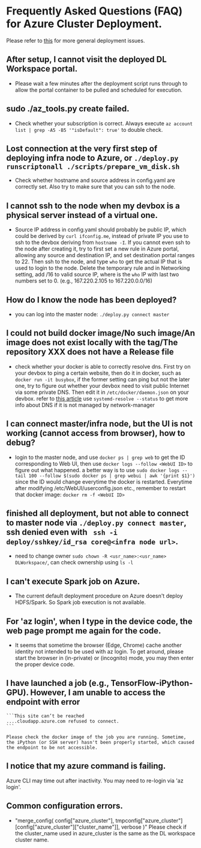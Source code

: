 # Frequently Asked Questions (FAQ) for Azure Cluster Deployment. 

Please refer to [this](../knownissues/Readme.md) for more general deployment issues. 

## After setup, I cannot visit the deployed DL Workspace portal. 

* Please wait a few minutes after the deployment script runs through to allow the portal container to be pulled and scheduled for execution. 

## sudo ./az_tools.py create failed.

* Check whether your subscription is correct. Always execute ```az account list | grep -A5 -B5 '"isDefault": true'``` to double check.

## Lost connection at the very first step of deploying infra node to Azure, or ```./deploy.py runscriptonall ./scripts/prepare_vm_disk.sh```

* Check whether hostname and source address in config.yaml are correctly set. Also try to make sure that you can ssh to the node.

## I cannot ssh to the node when my devbox is a physical server instead of a virtual one.

* Source IP address in config.yaml should probably be public IP, which could be derived by ```curl ifconfig.me```, instead of private IP you use to ssh to the devbox deriving from ```hostname -I```. If you cannot even ssh to the node after creating it, try to first set a new rule in Azure portal, allowing any source and destination IP, and set destination portal ranges to 22. Then ssh to the node, and type ```who``` to get the actual IP that is used to login to the node. Delete the temporary rule and in Networking setting, add <broaden IP>/16 to valid source IP, where <broaden IP> is the ```who``` IP with last two numbers set to 0. (e.g., 167.220.2.105 to 167.220.0.0/16)

## How do I know the node has been deployed?

* you can log into the master node: ```./deploy.py connect master```

## I could not build docker image/No such image/An image does not exist locally with the tag/The repository XXX does not have a Release file

* check whether your docker is able to correctly resolve dns. First try on your devbox to ping a certain website, then do it in docker, such as `docker run -it busybox`,
	if the former setting can ping but not the later one, try to figure out whether your devbox need to visit public Internet via some private DNS. Then edit it in `/etc/docker/daemon.json` on your devbox. refer to [this article](https://medium.com/@faithfulanere/solved-docker-build-could-not-resolve-archive-ubuntu-com-apt-get-fails-to-install-anything-9ea4dfdcdcf2)
	use `systemd-resolve --status` to get more info about DNS if it is not managed by network-manager

## I can connect master/infra node, but the UI is not working (cannot access from browser), how to debug?

* login to the master node, and use ```docker ps | grep web``` to get the ID corresponding to Web UI, then use ```docker logs --follow <WebUI ID>``` to figure out what happened.
  a better way is to use ```sudo docker logs --tail 100 --follow $(sudo docker ps | grep webui | awk '{print $1}') ``` since the ID would change everytime the docker is restarted.
  Everytime after modifying /etc/WebUI/userconfig.json etc., remember to restart that docker image: ```docker rm -f <WebUI ID>```

## finished all deployment, but not able to connect to master node via ```./deploy.py connect master```, ssh denied even with ``` ssh -i deploy/sshkey/id_rsa core@<infra node url>```.  

* need to change owner ```sudo chown -R <usr_name>:<usr_name> DLWorkspace/```, can check ownership using ```ls -l```

## I can't execute Spark job on Azure. 

* The current default deployment procedure on Azure doesn't deploy HDFS/Spark. So Spark job execution is not available. 

## For 'az login', when I type in the device code, the web page prompt me again for the code. 

* It seems that sometime the browser (Edge, Chrome) cache another identity not intended to be used with az login. To get around, please start the browser in (in-private) or (incognito) mode, you may then enter the proper device code. 

## I have launched a job (e.g., TensorFlow-iPython-GPU). However, I am unable to access the endpoint with error 

    ```This site can’t be reached
    ....cloudapp.azure.com refused to connect.
    ```

    Please check the docker image of the job you are running. Sometime, the iPython (or SSH server) hasn't been properly started, which caused the endpoint to be not accessible.  

## I notice that my azure command is failing. 

Azure CLI may time out after inactivity. You may need to re-login via 'az login'. 

## Common configuration errors. 

* "merge_config( config["azure_cluster"], tmpconfig["azure_cluster"][config["azure_cluster"]["cluster_name"]], verbose )"
  Please check if the cluster_name used in azure_cluster is the same as the DL workspace cluster name.